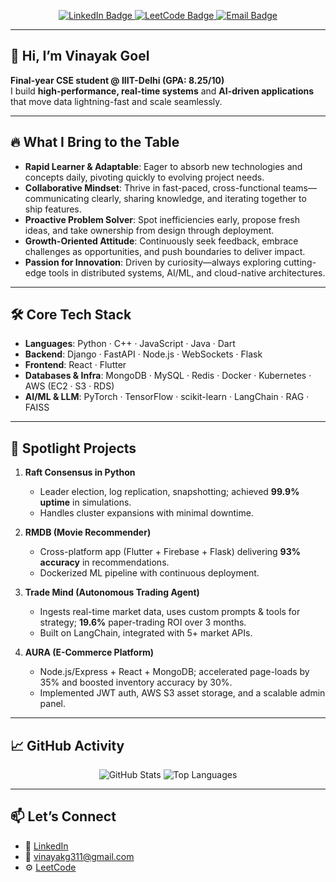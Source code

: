 <p align="center">
  <a href="https://www.linkedin.com/in/vinayak-goel-612540231/" target="_blank">
    <img src="https://img.shields.io/badge/LinkedIn-Connect-blue?style=flat-square&logo=linkedin" alt="LinkedIn Badge" />
  </a>
  <a href="https://leetcode.com/u/vinayakg311/" target="_blank">
    <img src="https://img.shields.io/badge/LeetCode-Solved-orange?style=flat-square&logo=leetcode" alt="LeetCode Badge" />
  </a>
  <a href="mailto:vinayakg311@gmail.com">
    <img src="https://img.shields.io/badge/Email-vinayakg311%40gmail.com-red?style=flat-square&logo=gmail" alt="Email Badge" />
  </a>
</p>

---

## 👋 Hi, I’m Vinayak Goel
**Final-year CSE student @ IIIT-Delhi (GPA: 8.25/10)**  
I build **high-performance, real-time systems** and **AI-driven applications** that move data lightning-fast and scale seamlessly.  

---

## 🔥 What I Bring to the Table
- **Rapid Learner & Adaptable**: Eager to absorb new technologies and concepts daily, pivoting quickly to evolving project needs.  
- **Collaborative Mindset**: Thrive in fast-paced, cross-functional teams—communicating clearly, sharing knowledge, and iterating together to ship features.  
- **Proactive Problem Solver**: Spot inefficiencies early, propose fresh ideas, and take ownership from design through deployment.  
- **Growth-Oriented Attitude**: Continuously seek feedback, embrace challenges as opportunities, and push boundaries to deliver impact.  
- **Passion for Innovation**: Driven by curiosity—always exploring cutting-edge tools in distributed systems, AI/ML, and cloud-native architectures.  

---

## 🛠️ Core Tech Stack
- **Languages**: Python · C++ · JavaScript · Java · Dart  
- **Backend**: Django · FastAPI · Node.js · WebSockets · Flask  
- **Frontend**: React · Flutter  
- **Databases & Infra**: MongoDB · MySQL · Redis · Docker · Kubernetes · AWS (EC2 · S3 · RDS)  
- **AI/ML & LLM**: PyTorch · TensorFlow · scikit-learn · LangChain · RAG · FAISS  

---

## 🚀 Spotlight Projects
1. **Raft Consensus in Python**  
   - Leader election, log replication, snapshotting; achieved **99.9% uptime** in simulations.  
   - Handles cluster expansions with minimal downtime.

2. **RMDB (Movie Recommender)**  
   - Cross-platform app (Flutter + Firebase + Flask) delivering **93% accuracy** in recommendations.  
   - Dockerized ML pipeline with continuous deployment.

3. **Trade Mind (Autonomous Trading Agent)**  
   - Ingests real-time market data, uses custom prompts & tools for strategy; **19.6%** paper-trading ROI over 3 months.  
   - Built on LangChain, integrated with 5+ market APIs.

4. **AURA (E-Commerce Platform)**  
   - Node.js/Express + React + MongoDB; accelerated page-loads by 35% and boosted inventory accuracy by 30%.  
   - Implemented JWT auth, AWS S3 asset storage, and a scalable admin panel.

---

## 📈 GitHub Activity
<p align="center">
  <img src="https://github-readme-stats.vercel.app/api?username=VinayakG311&show_icons=true&hide_title=true&theme=radical" alt="GitHub Stats" />
  <img src="https://github-readme-stats.vercel.app/api/top-langs/?username=VinayakG311&layout=compact&theme=radical" alt="Top Languages" />
</p>

---

## 📫 Let’s Connect
- 🔗 [LinkedIn](https://www.linkedin.com/in/vinayak-goel-612540231/)  
- 📨 vinayakg311@gmail.com  
- ⚙️ [LeetCode](https://leetcode.com/u/vinayakg311/)  
